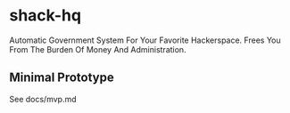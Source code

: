 # shack-hq

Automatic Government System For Your Favorite Hackerspace. Frees You From The Burden Of Money And Administration.

## Minimal Prototype

See docs/mvp.md